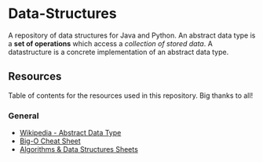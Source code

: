 # Data-Structures

A repository of data structures for Java and Python. An abstract data type is a **set of operations** which access a *collection of stored data*. A datastructure is a concrete implementation of an abstract data type.

## Resources

Table of contents for the resources used in this repository. Big thanks to all!

### General

- [Wikipedia - Abstract Data Type][1]
- [Big-O Cheat Sheet][2]
- [Algorithms & Data Structures Sheets][3]

[1]: https://www.bigocheatsheet.com/
[2]: https://en.wikipedia.org/wiki/Abstract_data_type
[3]: https://cooervo.github.io/Algorithms-DataStructures-BigONotation/index.html